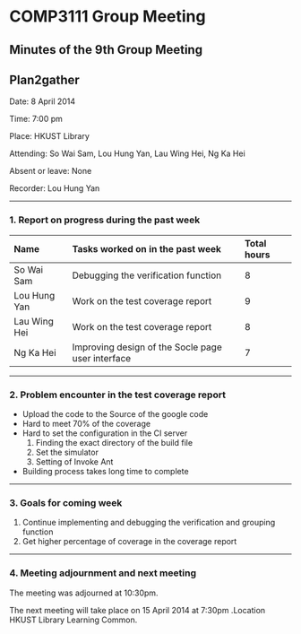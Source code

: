 # COMP3111 Group Meeting #
## Minutes of the 9th Group Meeting ##
## Plan2gather ##

Date: 8 April 2014

Time: 7:00 pm

Place: HKUST Library

Attending: So Wai Sam, Lou Hung Yan, Lau Wing Hei, Ng Ka Hei

Absent or leave: None

Recorder: Lou Hung Yan


---

### 1. Report on progress during the past week ###
|Name|Tasks worked on in the past week|Total hours|
|:---|:-------------------------------|:----------|
|So Wai Sam|Debugging the verification function|8          |
|Lou Hung Yan| Work on the test coverage report |9          |
|Lau Wing Hei| Work on the test coverage report |8          |
|Ng Ka Hei|Improving design of the Socle page user interface |7          |


---



### 2. Problem encounter in the test coverage report ###
  * Upload the code to the Source of the google code
  * Hard to meet 70% of the coverage
  * Hard to set the configuration in the CI server
    1. Finding the exact directory of the build file
    1. Set the simulator
    1. Setting of Invoke Ant
  * Building process takes long time to complete


---


### 3. Goals for coming week ###
  1. Continue implementing and debugging the verification and grouping function
  1. Get higher percentage of coverage in the coverage report


---


### 4. Meeting adjournment and next meeting ###
The meeting was adjourned at 10:30pm.

The next meeting will take place on 15 April 2014 at 7:30pm .Location HKUST Library Learning Common.